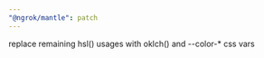 ```yaml
---
"@ngrok/mantle": patch
---
```


replace remaining hsl() usages with oklch() and --color-\* css vars
